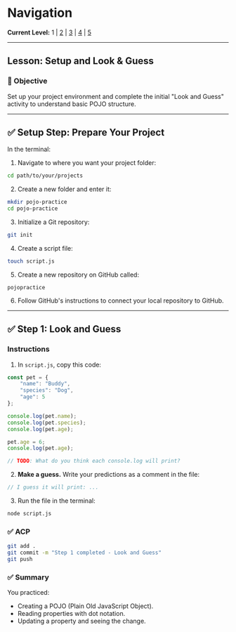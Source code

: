 # Navigation
**Current Level:** 1 | [2](./lesson-3-pojo-lv2.md) | [3](./lesson-3-pojo-lv3.md) | [4](./lesson-3-pojo-lv4.md) | [5](./lesson-3-pojo-lv5.md)

---

## Lesson: Setup and Look & Guess

### 🎯 Objective

Set up your project environment and complete the initial "Look and Guess" activity to understand basic POJO structure.

---

## ✅ **Setup Step: Prepare Your Project**

In the terminal:

1. Navigate to where you want your project folder:

```bash
cd path/to/your/projects
```

2. Create a new folder and enter it:

```bash
mkdir pojo-practice
cd pojo-practice
```

3. Initialize a Git repository:

```bash
git init
```

4. Create a script file:

```bash
touch script.js
```

5. Create a new repository on GitHub called:

```
pojopractice
```

6. Follow GitHub's instructions to connect your local repository to GitHub.

---

## ✅ **Step 1: Look and Guess**

### **Instructions**

1. In `script.js`, copy this code:

```js
const pet = {
    "name": "Buddy",
    "species": "Dog",
    "age": 5
};

console.log(pet.name);
console.log(pet.species);
console.log(pet.age);

pet.age = 6;
console.log(pet.age);

// TODO: What do you think each console.log will print?
```

2. **Make a guess.**
   Write your predictions as a comment in the file:

```js
// I guess it will print: ...
```

3. Run the file in the terminal:

```bash
node script.js
```

### ✅ **ACP**

```bash
git add .
git commit -m "Step 1 completed - Look and Guess"
git push
```

### ✅ **Summary**

You practiced:

* Creating a POJO (Plain Old JavaScript Object).
* Reading properties with dot notation.
* Updating a property and seeing the change. 